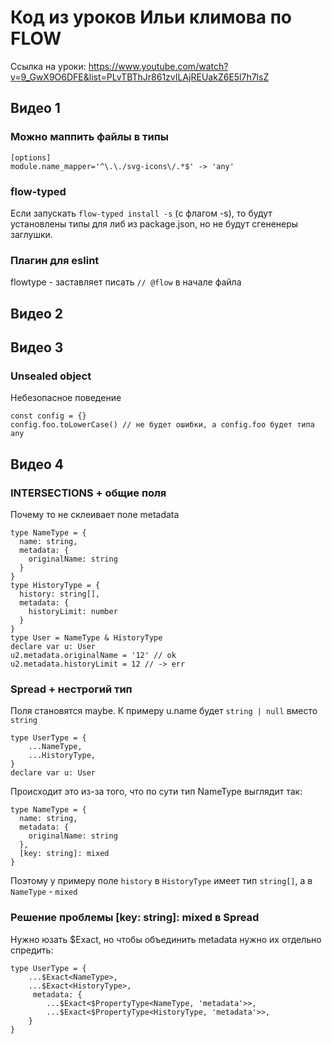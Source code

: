 # Код из уроков Ильи климова по FLOW

Ссылка на уроки: https://www.youtube.com/watch?v=9_GwX9O6DFE&list=PLvTBThJr861zvILAjREUakZ6E5l7h7lsZ

## Видео 1

### Можно маппить файлы в типы

```
[options]
module.name_mapper='^\.\./svg-icons\/.*$' -> 'any'
```

### flow-typed

Если запускать
`flow-typed install -s` (с флагом -s), то будут установлены типы для либ из package.json, но не будут сгененеры заглушки.

### Плагин для eslint

flowtype - заставляет писать `// @flow` в начале файла

## Видео 2

## Видео 3

### Unsealed object

Небезопасное поведение

```
const config = {}
config.foo.toLowerCase() // не будет ошибки, а config.foo будет типа any
```

## Видео 4

### INTERSECTIONS + общие поля

Почему то не склеивает поле metadata

```
type NameType = {
  name: string,
  metadata: {
    originalName: string
  }
}
type HistoryType = {
  history: string[],
  metadata: {
    historyLimit: number
  }
}
type User = NameType & HistoryType
declare var u: User
u2.metadata.originalName = '12' // ok
u2.metadata.historyLimit = 12 // -> err
```

### Spread + нестрогий тип

Поля становятся maybe. К примеру u.name будет `string | null` вместо `string`

```
type UserType = {
    ...NameType,
    ...HistoryType,
}
declare var u: User
```

Происходит это из-за того, что по сути тип NameType выглядит так:

```
type NameType = {
  name: string,
  metadata: {
    originalName: string
  },
  [key: string]: mixed
}
```

Поэтому у примеру поле `history` в `HistoryType` имеет тип `string[]`, а в `NameType` - `mixed`

### Решение проблемы [key: string]: mixed в Spread

Нужно юзать $Exact, но чтобы объединить metadata нужно их отдельно спредить:

```
type UserType = {
    ...$Exact<NameType>,
    ...$Exact<HistoryType>,
     metadata: {
        ...$Exact<$PropertyType<NameType, 'metadata'>>,
        ...$Exact<$PropertyType<HistoryType, 'metadata'>>,
    }
}
```
